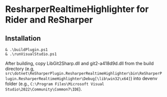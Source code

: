# ResharperRealtimeHighlighter for Rider and ReSharper

## Installation

```
& .\buildPlugin.ps1
& .\runVisualStudio.ps1
```

After building, copy LibGit2Sharp.dll and git2-a418d9d.dll from the build directory (e.g, `src\dotnet\ReSharperPlugin.ResharperRealtimeHighlighter\bin\ReSharperPlugin.ResharperRealtimeHighlighter\Debug[\lib\win32\x64]`) into devenv folder (e.g., `C:\Program Files\Microsoft Visual Studio\2022\Community\Common7\IDE`).
